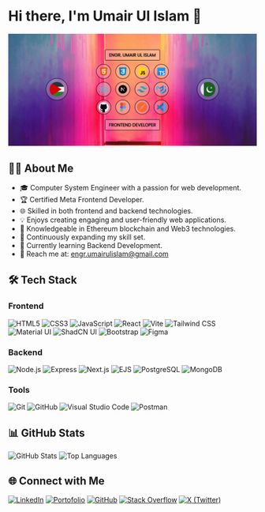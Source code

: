# Hi there, I'm Umair Ul Islam 👋

![Header](./images/profile-banner.png)

## 🙋‍♂️ About Me

- 🎓 Computer System Engineer with a passion for web development.
- 🏆 Certified Meta Frontend Developer.
- 🌐 Skilled in both frontend and backend technologies.
- 💡 Enjoys creating engaging and user-friendly web applications.
- 🔗 Knowledgeable in Ethereum blockchain and Web3 technologies.
- 🚀 Continuously expanding my skill set.
- 📘 Currently learning Backend Development.
- 📧 Reach me at: engr.umairulislam@gmail.com

## 🛠️ Tech Stack

### Frontend

![HTML5](https://img.shields.io/badge/-HTML5-E34F26?style=for-the-badge&logo=html5&logoColor=white)
![CSS3](https://img.shields.io/badge/-CSS3-1572B6?style=for-the-badge&logo=css3&logoColor=white)
![JavaScript](https://img.shields.io/badge/-JavaScript-F7DF1E?style=for-the-badge&logo=javascript&logoColor=black)
![React](https://img.shields.io/badge/-React-61DAFB?style=for-the-badge&logo=react&logoColor=black)
![Vite](https://img.shields.io/badge/Vite-%23646CFF.svg?style=for-the-badge&logo=vite&logoColor=white)
![Tailwind CSS](https://img.shields.io/badge/-TailwindCSS-38B2AC?style=for-the-badge&logo=tailwind-css&logoColor=white)
![Material UI](https://img.shields.io/badge/Material--UI-0081CB?style=for-the-badge&logo=mui&logoColor=white)
![ShadCN UI](https://img.shields.io/badge/ShadCN_UI-000000?style=for-the-badge&logo=shadcnui&logoColor=white)
![Bootstrap](https://img.shields.io/badge/-Bootstrap-7952B3?style=for-the-badge&logo=bootstrap&logoColor=white)
![Figma](https://img.shields.io/badge/-Figma-F24E1E?style=for-the-badge&logo=figma&logoColor=white)

### Backend

![Node.js](https://img.shields.io/badge/-Node.js-339933?style=for-the-badge&logo=node.js&logoColor=white)
![Express](https://img.shields.io/badge/-Express-000000?style=for-the-badge&logo=express&logoColor=white)
![Next.js](https://img.shields.io/badge/-Next.js-000000?style=for-the-badge&logo=next.js&logoColor=white)
![EJS](https://img.shields.io/badge/-EJS-474a8a?style=for-the-badge&logo=ejs&logoColor=white)
![PostgreSQL](https://img.shields.io/badge/-PostgreSQL-336791?style=for-the-badge&logo=postgresql&logoColor=white)
![MongoDB](https://img.shields.io/badge/-MongoDB-47A248?style=for-the-badge&logo=mongodb&logoColor=white)

### Tools

![Git](https://img.shields.io/badge/git-%23F05033.svg?style=for-the-badge&logo=git&logoColor=white)
![GitHub](https://img.shields.io/badge/github-%23121011.svg?style=for-the-badge&logo=github&logoColor=white)
![Visual Studio Code](https://img.shields.io/badge/VS%20Code-%23007ACC.svg?style=for-the-badge&logo=visual-studio-code&logoColor=white)
![Postman](https://img.shields.io/badge/Postman-%23FF6C37.svg?style=for-the-badge&logo=Postman&logoColor=white)

<!-- ### Web3 & Blockchain

![Ethereum](https://img.shields.io/badge/-Ethereum-3C3C3D?style=flat&logo=ethereum&logoColor=white)
![Solidity](https://img.shields.io/badge/-Solidity-363636?style=flat&logo=solidity&logoColor=white)
![Web3.js](https://img.shields.io/badge/-Web3.js-F16822?style=flat&logo=web3.js&logoColor=white)
![MetaMask](https://img.shields.io/badge/MetaMask-%23E2761B.svg?style=flat&logo=MetaMask&logoColor=white)
![Hardhat](https://img.shields.io/badge/-Hardhat-F7DF1E?style=flat&logo=hardhat&logoColor=black)
![Alchemy](https://img.shields.io/badge/-Alchemy-3C3C3D?style=flat&logo=alchemy&logoColor=white) -->

## 📊 GitHub Stats

![GitHub Stats](https://github-readme-stats.vercel.app/api?username=Umairulislam&show_icons=true&theme=radical)
![Top Languages](https://github-readme-stats.vercel.app/api/top-langs/?username=Umairulislam&layout=compact&theme=radical)

## 🌐 Connect with Me

[![LinkedIn](https://img.shields.io/badge/LinkedIn-0077B5?style=for-the-badge&logo=linkedin&logoColor=white)](https://www.linkedin.com/in/engr-umair-ul-islam-a4ba63209/)
[![Portofolio](https://img.shields.io/badge/Portfolio-000000?style=for-the-badge&logo=googlechrome&logoColor=white)](https://engrumairulislam.netlify.app)
[![GitHub](https://img.shields.io/badge/GitHub-181717?style=for-the-badge&logo=github&logoColor=white)](https://github.com/Umairulislam)
[![Stack Overflow](https://img.shields.io/badge/Stack%20Overflow-FE7A16?style=for-the-badge&logo=stackoverflow&logoColor=white)](https://stackoverflow.com/users/21021068/engr-umair-ul-isam)
[![X (Twitter)](<https://img.shields.io/badge/X_(Twitter)-000000?style=for-the-badge&logo=x&logoColor=white>)](https://x.com/umairulislam_24)

<!-- ## 📧 Contact Me

You can reach me at engrumairulislam@gmail.com or through any of my social profiles listed above. -->
